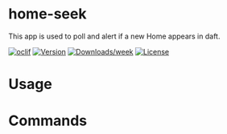 home-seek
=========

This app is used to poll and alert if a new Home appears in daft.

[![oclif](https://img.shields.io/badge/cli-oclif-brightgreen.svg)](https://oclif.io)
[![Version](https://img.shields.io/npm/v/home-seek.svg)](https://npmjs.org/package/home-seek)
[![Downloads/week](https://img.shields.io/npm/dw/home-seek.svg)](https://npmjs.org/package/home-seek)
[![License](https://img.shields.io/npm/l/home-seek.svg)](https://github.com/flaviojmendes/home-seek/blob/master/package.json)

<!-- toc -->
# Usage
<!-- usage -->
# Commands
<!-- commands -->
